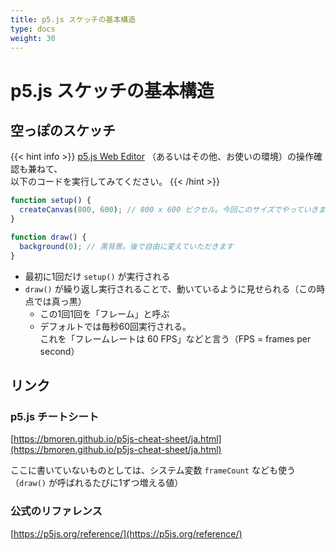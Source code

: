 ```yaml
---
title: p5.js スケッチの基本構造
type: docs
weight: 30
---
```


# p5.js スケッチの基本構造

## 空っぽのスケッチ

{{< hint info >}}
[p5.js Web Editor](https://editor.p5js.org/) （あるいはその他、お使いの環境）の操作確認も兼ねて、  
以下のコードを実行してみてください。
{{< /hint >}}

```javascript
function setup() {
  createCanvas(800, 600); // 800 x 600 ピクセル。今回このサイズでやっていきます
}

function draw() {
  background(0); // 黒背景。後で自由に変えていただきます
}
```

- 最初に1回だけ `setup()` が実行される
- `draw()` が繰り返し実行されることで、動いているように見せられる（この時点では真っ黒）
  - この1回1回を「フレーム」と呼ぶ
  - デフォルトでは毎秒60回実行される。  
これを「フレームレートは 60 FPS」などと言う（FPS = frames per second）

## リンク

### p5.js チートシート

[https://bmoren.github.io/p5js-cheat-sheet/ja.html](https://bmoren.github.io/p5js-cheat-sheet/ja.html)  

ここに書いていないものとしては、システム変数 `frameCount` なども使う  
（`draw()` が呼ばれるたびに1ずつ増える値）

### 公式のリファレンス

[https://p5js.org/reference/](https://p5js.org/reference/)
